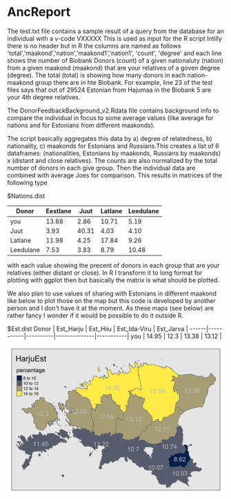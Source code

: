 # AncReport
The test.txt file contains a sample result of a query from the database for an individual with a v-code VXXXXX
This is used as input for the R script
Intilly there is no header but in R the columns are named as follows 
'total','maakond','nation','maakond1','nation1', 'count', 'degree'
and each line shows the number of Biobank Donors (count) of a given nationaluty (nation) from a given maakond (maakond) 
that are your relatives of a goven degree (degree). The total (total) is showing how many donors in each nation-maakond group there are in hte Biobank.
For example, line 23 of the test files says that out of 29524 Estonian from Hajumaa in the Biobank 5 are your 4th degree relatives.

The DonorFeedbackBackground_v2.Rdata file contains background info to compare the individual in focus to some average values (like average for nations and for Estonians from different maakonds).

The script basically aggregates this data by a) degree of relatedness, b) nationality, c) maakonds for Estonians and Russians.This creates a list of 6 dataframes:
(nationalities, Estonians by maakonds, Russians by maakonds) x (distant and close relatives). The counts are also normalized by the total number of donors in each give group. Then the individual data are combined with average Joes for comparison. This results in matrices of the following type

$Nations.dist

Donor    | Eestlane | Juut | Latlane | Leedulane
--------------|----------|------|---------|----------
you | 13.68 | 2.86 | 10.71 | 5.19
Juut | 3.93 | 40.31| 4.03  | 4.10
Latlane | 11.98 | 4.25 | 17.84 | 9.26
Leedulane | 7.53 | 3.83 | 8.79 | 10.48

with each value showing the precent of donors in each group that are your relatives (either distant or close). 
In R I transform it to long format for plotting with ggplot then but basically the matrix is what should be plotted.

We also plan to use values of sharing with Estonians in different maakond like below to plot those on the map but this code is developed by another person and I don't have it at the moment. As these maps (see below) are rather fancy I wonder if it would be possible to do it outside R.

$Est.dist
Donor | Est_Harju | Est_Hiiu | Est_Ida-Viru | Est_Jarva |
------|-----------|----------|--------------|-----------|
you | 14.95 | 12.3 | 13.38 | 13.12 |

![map](https://github.com/vasilipankratov/AncReport/blob/main/001_HarjuEst.png)
